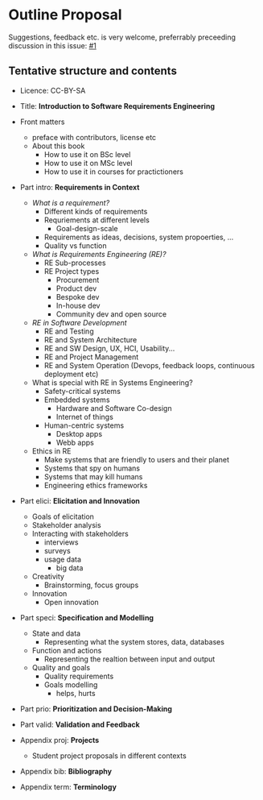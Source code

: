 # Outline Proposal

Suggestions, feedback etc. is very welcome, preferrably preceeding discussion in this issue: [#1](https://github.com/sirensweden/rebook/issues/1)

## Tentative structure and contents

* Licence: CC-BY-SA

* Title: **Introduction to Software Requirements Engineering**

* Front matters
  * preface with contributors, license etc
  * About this book
    * How to use it on BSc level
    * How to use it on MSc level
    * How to use it in courses for practictioners
    
* Part intro: **Requirements in Context**
  * *What is a requirement?*
    * Different kinds of requirements
    * Requriements at different levels
      * Goal-design-scale
    * Requirements as ideas, decisions, system propoerties, ...
    * Quality vs function
  * *What is Requirements Engineering (RE)?*
    * RE Sub-processes
    * RE Project types
      * Procurement
      * Product dev
      * Bespoke dev
      * In-house dev
      * Community dev and open source
  * *RE in Software Development*
    * RE and Testing
    * RE and System Architecture
    * RE and SW Design, UX, HCI, Usability...
    * RE and Project Management
    * RE and System Operation (Devops, feedback loops, continuous deployment etc)
  * What is special with RE in Systems Engineering?
    * Safety-critical systems
    * Embedded systems
      * Hardware and Software Co-design
      * Internet of things
    * Human-centric systems
      * Desktop apps
      * Webb apps
  * Ethics in RE
    * Make systems that are friendly to users and their planet
    * Systems that spy on humans
    * Systems that may kill humans
    * Engineering ethics frameworks

* Part elici: **Elicitation and Innovation**
  * Goals of elicitation
  * Stakeholder analysis
  * Interacting with stakeholders
    * interviews
    * surveys
    * usage data
      * big data
  * Creativity
    * Brainstorming, focus groups
  * Innovation
    * Open innovation
* Part speci: **Specification and Modelling**
  * State and data
    * Representing what the system stores, data, databases
  * Function and actions
    * Representing the realtion between input and output
  * Quality and goals
    * Quality requirements
    * Goals modelling
      * helps, hurts
* Part prio: **Prioritization and Decision-Making**

* Part valid: **Validation and Feedback**

* Appendix proj: **Projects**
  * Student project proposals in different contexts

* Appendix bib: **Bibliography**

* Appendix term: **Terminology**
